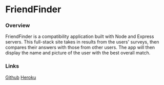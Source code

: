 # FriendFinder

### Overview

FriendFinder is a compatibility application built with Node and Express servers. This full-stack site takes in results from the users' surveys, then compares their answers with those from other users. The app will then display the name and picture of the user with the best overall match.

### Links

[Github](https://fyeh0.github.io/FriendFinder/)
[Heroku](https://protected-garden-28334.herokuapp.com/)
